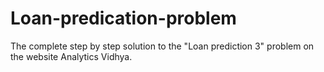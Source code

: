 # Loan-predication-problem
The complete step by step solution to the "Loan prediction 3" problem on the website Analytics Vidhya. 
